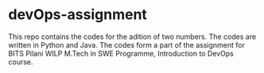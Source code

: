 # devOps-assignment

This repo contains the codes for the adition of two numbers. The codes are written in Python and Java. The codes form a part of the assignment for BITS Pilani WILP M.Tech in SWE Programme, Introduction to DevOps course. 
